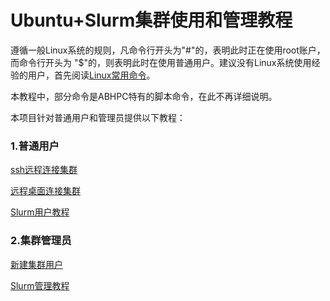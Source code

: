 # Ubuntu+Slurm集群使用和管理教程

遵循一般Linux系统的规则，凡命令行开头为"#"的，表明此时正在使用root账户，而命令行开头为
 "$"的，则表明此时在使用普通用户。建议没有Linux系统使用经验的用户，首先阅读[Linux常用命令](Linux常用命令.md)。

本教程中，部分命令是ABHPC特有的脚本命令，在此不再详细说明。

本项目针对普通用户和管理员提供以下教程：

### 1.普通用户

[ssh远程连接集群](ssh远程连接集群.md)

[远程桌面连接集群](使用x2go连接Ubuntu远程桌面.md)

[Slurm用户教程](Slurm用户教程.md)

### 2.集群管理员

[新建集群用户](新建集群用户.md)

[Slurm管理教程](Slurm管理教程.md)
